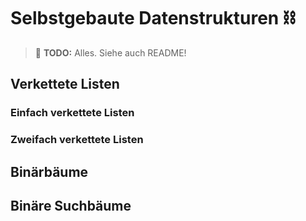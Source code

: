 # Selbstgebaute Datenstrukturen :chains:

> :construction: **TODO:** Alles. Siehe auch README!

## Verkettete Listen

### Einfach verkettete Listen

### Zweifach verkettete Listen

## Binärbäume

## Binäre Suchbäume